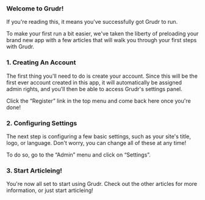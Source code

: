 ### Welcome to Grudr!

If you're reading this, it means you've successfully got Grudr to run. 

To make your first run a bit easier, we've taken the liberty of preloading your brand new app with a few articles that will walk you through your first steps with Grudr.

### 1. Creating An Account

The first thing you'll need to do is create your account. Since this will be the first ever account created in this app, it will automatically be assigned admin rights, and you'll then be able to access Grudr's settings panel.

Click the “Register” link in the top menu and come back here once you're done!

### 2. Configuring Settings

The next step is configuring a few basic settings, such as your site's title, logo, or language. Don't worry, you can change all of these at any time!

To do so, go to the “Admin” menu and click on “Settings”.

### 3. Start Articleing!

You're now all set to start using Grudr. Check out the other articles for more information, or just start articleing!
